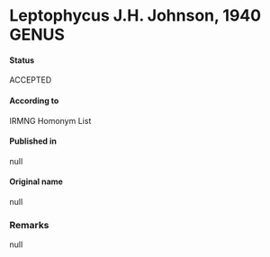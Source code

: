 # Leptophycus J.H. Johnson, 1940 GENUS

#### Status
ACCEPTED

#### According to
IRMNG Homonym List

#### Published in
null

#### Original name
null

### Remarks
null